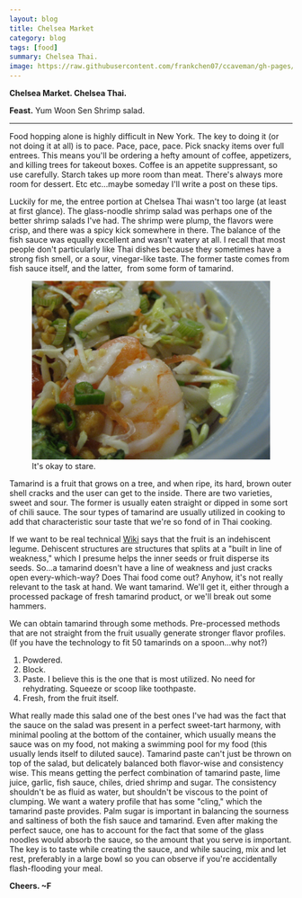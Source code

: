 ```yaml
---
layout: blog
title: Chelsea Market
category: blog
tags: [food]  
summary: Chelsea Thai.
image: https://raw.githubusercontent.com/frankchen07/ccaveman/gh-pages/images/blog/031713_chelsea_thai_courtesy_fc.jpg
---
```


**Chelsea Market. Chelsea Thai.**

**Feast.** Yum Woon Sen Shrimp salad.

---

Food hopping alone is highly difficult in New York. The key to doing it (or not doing it at all) is to pace. Pace, pace, pace. Pick snacky items over full entrees. This means you'll be ordering a hefty amount of coffee, appetizers, and killing trees for takeout boxes. Coffee is an appetite suppressant, so use carefully. Starch takes up more room than meat. There's always more room for dessert. Etc etc...maybe someday I'll write a post on these tips.

Luckily for me, the entree portion at Chelsea Thai wasn't too large (at least at first glance). The glass-noodle shrimp salad was perhaps one of the better shrimp salads I've had. The shrimp were plump, the flavors were crisp, and there was a spicy kick somewhere in there. The balance of the fish sauce was equally excellent and wasn't watery at all. I recall that most people don't particularly like Thai dishes because they sometimes have a strong fish smell, or a sour, vinegar-like taste. The former taste comes from fish sauce itself, and the latter,  from some form of tamarind.

<figure>
    <img src="https://raw.githubusercontent.com/frankchen07/ccaveman/gh-pages/images/blog/031713_chelsea_thai_courtesy_fc.jpg"></img>
    <figcaption>It's okay to stare.</figcaption>
</figure>

Tamarind is a fruit that grows on a tree, and when ripe, its hard, brown outer shell cracks and the user can get to the inside. There are two varieties, sweet and sour. The former is usually eaten straight or dipped in some sort of chili sauce. The sour types of tamarind are usually utilized in cooking to add that characteristic sour taste that we're so fond of in Thai cooking.

If we want to be real technical [Wiki](http://en.wikipedia.org/wiki/Tamarind) says that the fruit is an indehiscent legume. Dehiscent structures are structures that splits at a "built in line of weakness," which I presume helps the inner seeds or fruit disperse its seeds. So...a tamarind doesn't have a line of weakness and just cracks open every-which-way? Does Thai food come out? Anyhow, it's not really relevant to the task at hand. We want tamarind. We'll get it, either through a processed package of fresh tamarind product, or we'll break out some hammers.

We can obtain tamarind through some methods. Pre-processed methods that are not straight from the fruit usually generate stronger flavor profiles. (If you have the technology to fit 50 tamarinds on a spoon...why not?)

1. Powdered.
2. Block.
3. Paste. I believe this is the one that is most utilized. No need for rehydrating. Squeeze or scoop like toothpaste.
4. Fresh, from the fruit itself.

What really made this salad one of the best ones I've had was the fact that the sauce on the salad was present in a perfect sweet-tart harmony, with minimal pooling at the bottom of the container, which usually means the sauce was on my food, not making a swimming pool for my food (this usually lends itself to diluted sauce). Tamarind paste can't just be thrown on top of the salad, but delicately balanced both flavor-wise and consistency wise. This means getting the perfect combination of tamarind paste, lime juice, garlic, fish sauce, chiles, dried shrimp and sugar. The consistency shouldn't be as fluid as water, but shouldn't be viscous to the point of clumping. We want a watery profile that has some "cling," which the tamarind paste provides. Palm sugar is important in balancing the sourness and saltiness of both the fish sauce and tamarind. Even after making the perfect sauce, one has to account for the fact that some of the glass noodles would absorb the sauce, so the amount that you serve is important. The key is to taste while creating the sauce, and while saucing, mix and let rest, preferably in a large bowl so you can observe if you're accidentally flash-flooding your meal.

**Cheers. ~F**


